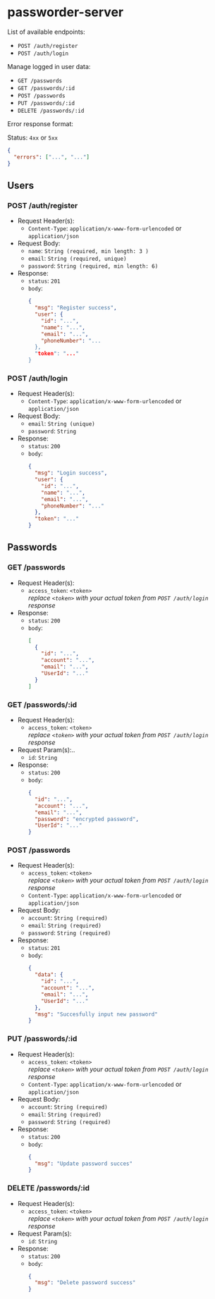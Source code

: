# passworder-server

List of available endpoints:

- `POST /auth/register`
- `POST /auth/login`

Manage logged in user data:

- `GET /passwords`
- `GET /passwords/:id`
- `POST /passwords`
- `PUT /passwords/:id`
- `DELETE /passwords/:id`

Error response format:

Status: `4xx` or `5xx`

```json
{
  "errors": ["...", "..."]
}
```

## Users

### POST /auth/register

- Request Header(s):
  - `Content-Type`: `application/x-www-form-urlencoded` or `application/json`
- Request Body:
  - `name`: `String (required, min length: 3 )`
  - `email`: `String (required, unique)`
  - `password`: `String (required, min length: 6)`
- Response:
  - `status`: `201`
  - `body`:
    ```json
    {
      "msg": "Register success",
      "user": {
        "id": "...",
        "name": "...",
        "email": "...",
        "phoneNumber": "...
      },
      "token": "..."
    }
    ```

### POST /auth/login

- Request Header(s):
  - `Content-Type`: `application/x-www-form-urlencoded` or `application/json`
- Request Body:
  - `email`: `String (unique)`
  - `password`: `String`
- Response:
  - `status`: `200`
  - `body`:
    ```json
    {
      "msg": "Login success",
      "user": {
        "id": "...",
        "name": "...",
        "email": "...",
        "phoneNumber": "..."
      },
      "token": "..."
    }
    ```

## Passwords

### GET /passwords

- Request Header(s):
  - `access_token`: `<token>`  
    _replace `<token>` with your actual token from `POST /auth/login` response_
- Response:
  - `status`: `200`
  - `body`:
    ```json
    [
      {
        "id": "...",
        "account": "...",
        "email": "...",
        "UserId": "..."
      }
    ]
    ```

### GET /passwords/:id

- Request Header(s):
  - `access_token`: `<token>`  
    _replace `<token>` with your actual token from `POST /auth/login` response_
- Request Param(s):..
  - `id`: `String`
- Response:
  - `status`: `200`
  - `body`:
    ```json
    {
      "id": "...",
      "account": "...",
      "email": "...",
      "password": "encrypted password",
      "UserId": "..."
    }
    ```

### POST /passwords

- Request Header(s):
  - `access_token`: `<token>`  
    _replace `<token>` with your actual token from `POST /auth/login` response_
  - `Content-Type`: `application/x-www-form-urlencoded` or `application/json`
- Request Body:
  - `account`: `String (required)`
  - `email`: `String (required)`
  - `password`: `String (required)`
- Response:
  - `status`: `201`
  - `body`:
    ```json
    {
      "data": {
        "id": "...",
        "account": "...",
        "email": "...",
        "UserId": "..."
      },
      "msg": "Succesfully input new password"
    }
    ```

### PUT /passwords/:id

- Request Header(s):
  - `access_token`: `<token>`  
    _replace `<token>` with your actual token from `POST /auth/login` response_
  - `Content-Type`: `application/x-www-form-urlencoded` or `application/json`
- Request Body:
  - `account`: `String (required)`
  - `email`: `String (required)`
  - `password`: `String (required)`
- Response:
  - `status`: `200`
  - `body`:
    ```json
    {
      "msg": "Update password succes"
    }
    ```

### DELETE /passwords/:id

- Request Header(s):
  - `access_token`: `<token>`  
    _replace `<token>` with your actual token from `POST /auth/login` response_
- Request Param(s):
  - `id`: `String`
- Response:
  - `status`: `200`
  - `body`:
    ```json
    {
      "msg": "Delete password success"
    }
    ```
